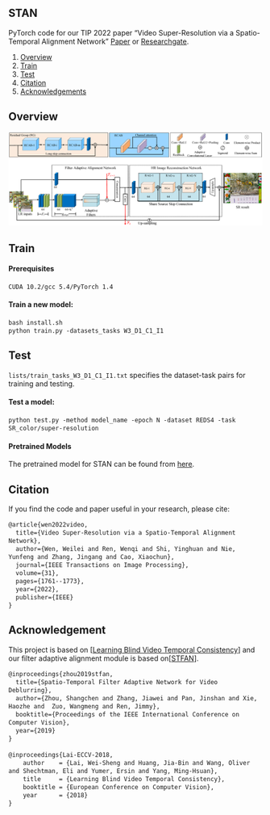 

## STAN

PyTorch code for our TIP 2022 paper “Video Super-Resolution via a Spatio-Temporal Alignment Network” [Paper](https://ieeexplore.ieee.org/document/9700735) or [Researchgate](https://www.researchgate.net/publication/358314922_Video_Super-Resolution_via_a_Spatio-Temporal_Alignment_Network).

1. [Overview](https://github.com/wwlCape/STAN#Overview)
2. [Train](https://github.com/wwlCape/STAN#begin-to-train)
3. [Test](https://github.com/wwlCape/STAN#begin-to-test)
4. [Citation](https://github.com/wwlCape/STAN#Citation)
5. [Acknowledgements](https://github.com/wwlCape/STAN#Acknowledgements)



## Overview

![STAN](images/vsr.png)



## Train

#### Prerequisites

```
CUDA 10.2/gcc 5.4/PyTorch 1.4
```

#### Train a new model:

```
bash install.sh
python train.py -datasets_tasks W3_D1_C1_I1
```



## Test

`lists/train_tasks_W3_D1_C1_I1.txt`  specifies the dataset-task pairs for training and testing.

#### Test a model:

```
python test.py -method model_name -epoch N -dataset REDS4 -task SR_color/super-resolution
```

#### Pretrained Models

The pretrained model for STAN can be found from [here](https://drive.google.com/file/d/1vV-HIyKnVrNa8h2LVyRezleVmbwkVBy3/view?usp=sharing). 



## Citation

If you find the code and paper useful in your research, please cite:

```
@article{wen2022video,
  title={Video Super-Resolution via a Spatio-Temporal Alignment Network},
  author={Wen, Weilei and Ren, Wenqi and Shi, Yinghuan and Nie, Yunfeng and Zhang, Jingang and Cao, Xiaochun},
  journal={IEEE Transactions on Image Processing},
  volume={31},
  pages={1761--1773},
  year={2022},
  publisher={IEEE}
}
```

## Acknowledgement

This project is based on [[Learning Blind Video Temporal Consistency](https://github.com/phoenix104104/fast_blind_video_consistency)] and our filter  adaptive alignment module is based on[[STFAN](https://github.com/sczhou/STFAN)]. 

```
@inproceedings{zhou2019stfan,
  title={Spatio-Temporal Filter Adaptive Network for Video Deblurring},
  author={Zhou, Shangchen and Zhang, Jiawei and Pan, Jinshan and Xie, Haozhe and  Zuo, Wangmeng and Ren, Jimmy},
  booktitle={Proceedings of the IEEE International Conference on Computer Vision},
  year={2019}
}

@inproceedings{Lai-ECCV-2018,
    author    = {Lai, Wei-Sheng and Huang, Jia-Bin and Wang, Oliver and Shechtman, Eli and Yumer, Ersin and Yang, Ming-Hsuan}, 
    title     = {Learning Blind Video Temporal Consistency}, 
    booktitle = {European Conference on Computer Vision},
    year      = {2018}
}
```

